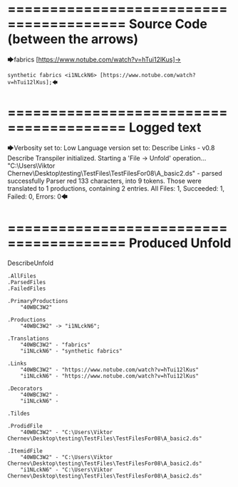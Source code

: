 ========================================
Source Code (between the arrows)
========================================

🡆fabrics [https://www.notube.com/watch?v=hTui12lKus]-> 
	
	synthetic fabrics <i1NLckN6> [https://www.notube.com/watch?v=hTui12lKus];🡄

========================================
Logged text
========================================

🡆Verbosity set to: Low
Language version set to: Describe Links - v0.8
Describe Transpiler initialized.
Starting a 'File -> Unfold' operation...
"C:\Users\Viktor Chernev\Desktop\testing\TestFiles\TestFilesFor08\A_basic2.ds" - parsed successfully
Parser red 133 characters, into 9 tokens.
Those were translated to 1 productions, containing 2 entries.
All Files: 1, Succeeded: 1, Failed: 0, Errors: 0🡄

========================================
Produced Unfold
========================================

DescribeUnfold

    .AllFiles
    .ParsedFiles
    .FailedFiles

    .PrimaryProductions
        "40WBC3W2" 

    .Productions
        "40WBC3W2" -> "i1NLckN6";

    .Translations
        "40WBC3W2" - "fabrics"
        "i1NLckN6" - "synthetic fabrics"

    .Links
        "40WBC3W2" - "https://www.notube.com/watch?v=hTui12lKus"
        "i1NLckN6" - "https://www.notube.com/watch?v=hTui12lKus"

    .Decorators
        "40WBC3W2" - 
        "i1NLckN6" - 

    .Tildes

    .ProdidFile
        "40WBC3W2" - "C:\Users\Viktor Chernev\Desktop\testing\TestFiles\TestFilesFor08\A_basic2.ds"

    .ItemidFile
        "40WBC3W2" - "C:\Users\Viktor Chernev\Desktop\testing\TestFiles\TestFilesFor08\A_basic2.ds"
        "i1NLckN6" - "C:\Users\Viktor Chernev\Desktop\testing\TestFiles\TestFilesFor08\A_basic2.ds"

